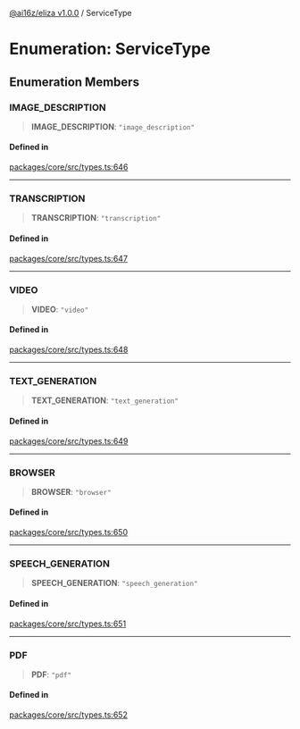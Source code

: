 [@ai16z/eliza v1.0.0](../index.md) / ServiceType

# Enumeration: ServiceType

## Enumeration Members

### IMAGE\_DESCRIPTION

> **IMAGE\_DESCRIPTION**: `"image_description"`

#### Defined in

[packages/core/src/types.ts:646](https://github.com/0xVitae/DarkSun/blob/main/packages/core/src/types.ts#L646)

***

### TRANSCRIPTION

> **TRANSCRIPTION**: `"transcription"`

#### Defined in

[packages/core/src/types.ts:647](https://github.com/0xVitae/DarkSun/blob/main/packages/core/src/types.ts#L647)

***

### VIDEO

> **VIDEO**: `"video"`

#### Defined in

[packages/core/src/types.ts:648](https://github.com/0xVitae/DarkSun/blob/main/packages/core/src/types.ts#L648)

***

### TEXT\_GENERATION

> **TEXT\_GENERATION**: `"text_generation"`

#### Defined in

[packages/core/src/types.ts:649](https://github.com/0xVitae/DarkSun/blob/main/packages/core/src/types.ts#L649)

***

### BROWSER

> **BROWSER**: `"browser"`

#### Defined in

[packages/core/src/types.ts:650](https://github.com/0xVitae/DarkSun/blob/main/packages/core/src/types.ts#L650)

***

### SPEECH\_GENERATION

> **SPEECH\_GENERATION**: `"speech_generation"`

#### Defined in

[packages/core/src/types.ts:651](https://github.com/0xVitae/DarkSun/blob/main/packages/core/src/types.ts#L651)

***

### PDF

> **PDF**: `"pdf"`

#### Defined in

[packages/core/src/types.ts:652](https://github.com/0xVitae/DarkSun/blob/main/packages/core/src/types.ts#L652)

